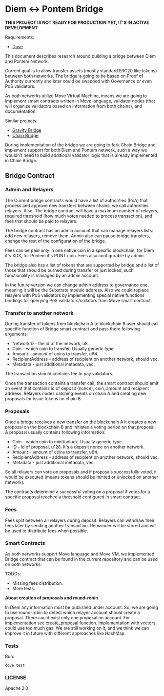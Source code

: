 # Diem ↔ Pontem Bridge

**THIS PROJECT IS NOT READY FOR PRODUCTION YET, IT'S IN ACTIVE DEVELOPMENT**

Requirements:

* [Dove](https://github.com/pontem-network/move-tools/releases)

This document describes research around building a bridge between Diem and Pontem Network. 

Current goal is to allow transfer assets (mostly standard ERC20 like tokens) between both networks. The bridge is going to be based on Proof of Authority currently and later could be swapped with Governance or even PoS validators. 

As both networks utilize Move Virtual Machine, means we are going to implement smart contracts written in Move language, validator nodes (that will organize validators based on information from both chains), and documentation.

Similar projects:

- [Gravity Bridge](https://github.com/cosmos/gravity-bridge)
- [Chain Bridge](https://github.com/ChainSafe/ChainBridge)

During implementation of the bridge we are going to fork Chain Bridge and implement support for both Diem and Pontem network, such a way we wouldn't need to build additional validator logic that is already implemented in Chain Bridge.

## Bridge Contract

### Admin and Relayers

The Current bridge contracts would have a list of authorities (PoA) that process and approve new transfers between chains, we call authorities relayers. Also, The bridge contract will have a maximum number of relayers, required threshold (how much votes needed to process transaction), and fees that should be paid to relayers.

The bridge contract has an admin account that can manage relayers lists: add new relayers, remove them. Admin also can pause bridge transfers, change the rest of the configuration of the bridge.

Fees can be paid only in one native coin in a specific blockchain, for Diem it's XDX, for Pontem it's PONT coin. Fees also configurable by admin.

The bridge also has a list of tokens that are supported by bridge and a list of those that should be burned during transfer or just locked, such functionality is managed by an admin account.

In the future version we can change admin address to governance one, meaning it will be the Substrate module address. Also we could replace relayers with PoS validators by implementing special native functions bindings for querying PoS validators/collators from Move smart contract.

### Transfer to another network

During transfer of tokens from blockchain A to blockchain B user should call specific function of Bridge smart contract and pass there following arguments:

- NetworkID - the id of the network, u8.
- Coin - which coin to transfer. Usually generic type.
- Amount - amount of coins to transfer, u64.
- RecipientAddress - address of recipient on another network, should vec<u8>.
- Metadata - just additional metadata, vec<u8>.

The transaction should contains fee to pay validators. 

Once the transaction contains a transfer call, the smart contract should emit an event that contains id of deposit (nonce), coin, amount and recipient address. Relayers nodes catching events on chain A and creating new proposals for issue tokens on chain B.

### Proposals

Once a bridge receives a new transfer on the blockchain A it creates a new proposal on the blockchain B and initiates a voting period on that proposal. A proposal usually contains following information:

- Coin - which coin to mint/unlock. Usually generic type.
- ID - id of proposal, u128. It's a deposit nonce on another network.
- Amount - amount of coins to transfer, u64.
- RecipientAddress - address of recipient on another network, should vec<u8>.
- Metadata - just additional metadata, vec<u8>.

So all relayers can vote on proposals and if proposals successfully voted, it would be executed (means tokens should be minted or unlocked on another network).

The contracts determine a successful voting on a proposal if votes for a specific proposal reached a threshold configured in smart contract.

### Fees

Fees split between all relayers during deposit. Relayers can withdraw their fees later by sending another transaction. Remainder will be stored and will be used to distribute fees when possible.

### Smart Contracts

As both networks support Move language and Move VM, we implemented Bridge contract that can be found in the current repository and can be used on both networks.

TODOs:

* Missing fees distribution.
* More tests.

**About creation of proposals and round-robin**
 
In Diem any information must be published under account. So, we are going to use round-robin to detect which relayer account should create a proposal. There could exist only one proposal on account. For implementation see [create_proposal](/modules/Bridge.move#321) function. Implementation with vectors could use too much gas. We are still working on it, and we think we can improve it in future with different approaches like HashMap.

### Tests

Run:
   

    dove test

### LICENSE

Apache 2.0
